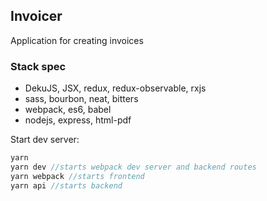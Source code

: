 ## Invoicer
Application for creating invoices

### Stack spec
* DekuJS, JSX, redux, redux-observable, rxjs
* sass, bourbon, neat, bitters
* webpack, es6, babel
* nodejs, express, html-pdf

Start dev server:

```javascript
yarn
yarn dev //starts webpack dev server and backend routes
yarn webpack //starts frontend
yarn api //starts backend
```